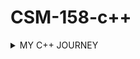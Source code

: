  # CSM-158-c++


<details>
<summary>MY C++ JOURNEY</summary>

>| DATE                       | LESSON              |
>| :----------------------:   | :-----------------: |
>| *Tuesday, 28th May 2024*   | Introduction to c++ |
>| *Friday, 31st May 2024*    | Basic I/O statement | 
>| *Sunday, 2nd June 2024*    | String Concatenation| 
>| *Saturday, 8th June 2024*  | Comparing numbers   | 
>| *Thursday, 13th June 2024* | C++ Switch          | 
>|                            |                     | 
</details>
